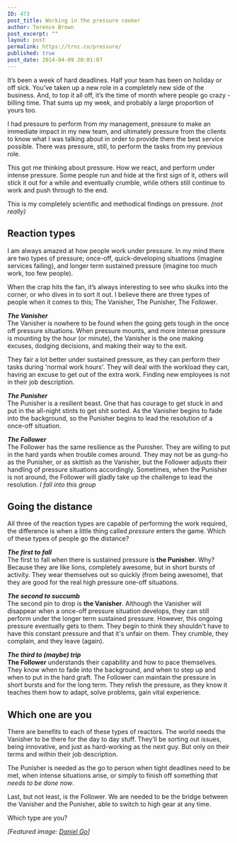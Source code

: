 ```yaml
---
ID: 473
post_title: Working in the pressure cooker
author: Terence Brown
post_excerpt: ""
layout: post
permalink: https://trnc.co/pressure/
published: true
post_date: 2014-04-09 20:01:07
---
```

It’s been a week of hard deadlines. Half your team has been on holiday or off sick. You’ve taken up a new role in a completely new side of the business. And, to top it all off, it’s the time of month where people go crazy - billing time. That sums up my week, and probably a large proportion of yours too.

I had pressure to perform from my management, pressure to make an immediate impact in my new team, and ultimately pressure from the clients to know what I was talking about in order to provide them the best service possible. There was pressure, still, to perform the tasks from my previous role.

This got me thinking about pressure. How we react, and perform under intense pressure. Some people run and hide at the first sign of it, others will stick it out for a while and eventually crumble, while others still continue to work and push through to the end.

This is my completely scientific and methodical findings on pressure. <em>(not really)</em>

<h2>Reaction types</h2>

I am always amazed at how people work under pressure. In my mind there are two types of pressure; once-off, quick-developing situations (imagine services failing), and longer term sustained pressure (imagine too much work, too few people).

When the crap hits the fan, it’s always interesting to see who skulks into the corner, or who dives in to sort it out. I believe there are three types of people when it comes to this; The Vanisher, The Punisher, The Follower.

<strong><em>The Vanisher</em></strong><br />
The Vanisher is nowhere to be found when the going gets tough in the once off pressure situations. When pressure mounts, and more intense pressure is mounting by the hour (or minute), the Vanisher is the one making excuses, dodging decisions, and making their way to the exit.

They fair a lot better under sustained pressure, as they can perform their tasks during 'normal work hours'. They will deal with the workload they can, having an excuse to get out of the extra work. Finding new employees is not in their job description.

<strong><em>The Punisher</em></strong><br />
The Punisher is a resilient beast. One that has courage to get stuck in and put in the all-night stints to get shit sorted. As the Vanisher begins to fade into the background, so the Punisher begins to lead the resolution of a once-off situation.

<strong><em>The Follower</em></strong><br />
The Follower has the same resilience as the Punisher. They are willing to put in the hard yards when trouble comes around. They may not be as gung-ho as the Punisher, or as skittish as the Vanisher, but the Follower adjusts their handling of pressure situations accordingly. Sometimes, when the Punisher is not around, the Follower will gladly take up the challenge to lead the resolution. <em>I fall into this group</em>

<h2>Going the distance</h2>

All three of the reaction types are capable of performing the work required, the difference is when a little thing called <em>pressure</em> enters the game. Which of these types of people go the distance?

<strong><em>The first to fall</em></strong><br />
The first to fall when there is sustained pressure is <strong>the Punisher</strong>. Why? Because they are like lions, completely awesome, but in short bursts of activity. They wear themselves out so quickly (from being awesome), that they are good for the real high pressure one-off situations.

<strong><em>The second to succumb</em></strong><br />
The second pin to drop is <strong>the Vanisher</strong>. Although the Vanisher will disappear when a once-off pressure situation develops, they can still perform under the longer term sustained pressure. However, this ongoing pressure eventually gets to them. They begin to think they shouldn't have to have this constant pressure and that it's unfair on them. They crumble, they complain, and they leave (again).

<strong><em>The third to (maybe) trip</em></strong><br />
<strong>The Follower</strong> understands their capability and how to pace themselves. They know when to fade into the background, and when to step up and when to put in the hard graft. The Follower can maintain the pressure in short bursts and for the long term. They relish the pressure, as they know it teaches them how to adapt, solve problems, gain vital experience.

<h2>Which one are you</h2>

There are benefits to each of these types of reactors. The world needs the Vanisher to be there for the day to day stuff. They’ll be sorting out issues, being innovative, and just as hard-working as the next guy. But only on their terms and within their job description.

The Punisher is needed as the go to person when tight deadlines need to be met, when intense situations arise, or simply to finish off something <em>that needs to be done now</em>.

Last, but not least, is the Follower. We are needed to be the bridge between the Vanisher and the Punisher, able to switch to high gear at any time.

Which type are you?

<em>[Featured image: <a href="https://www.flickr.com/photos/danielygo/11523112863">Daniel Go</a>]</em>